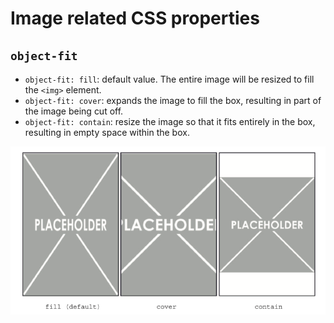 # Image related CSS properties

## `object-fit`

- `object-fit: fill`: default value. The entire image will be resized to fill the `<img>` element.
- `object-fit: cover`: expands the image to fill the box, resulting in part of the image being cut off.
- `object-fit: contain`: resize the image so that it fits entirely in the box, resulting in empty space within the box.

![Using object-fit to control how an image is rendered in its box](images/object-fit.png)